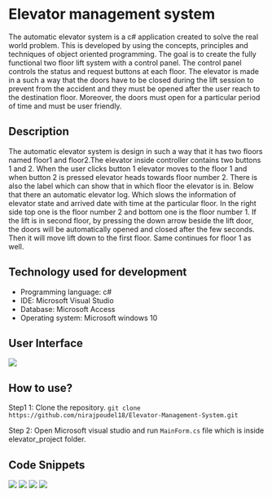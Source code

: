 # Elevator management system

The automatic elevator system is a c# application created to solve the real world problem. This is developed by using the concepts, principles and techniques of object oriented programming. The goal is to create the fully functional two floor lift system with a control panel. The control panel controls the status and request buttons at each floor. The elevator is made in a such a way that the doors have to be closed during the lift session to prevent from the accident and they must be opened after the user reach to the destination floor. Moreover, the doors must open for a particular period of time and must be user friendly.


## Description

The automatic elevator system is design in such a way that it has two floors named floor1 and floor2.The elevator inside controller contains two buttons 1 and 2. When the user clicks button 1 elevator moves to the floor 1 and when button 2 is pressed elevator heads towards floor number 2. There is also the label which can show that in which floor the elevator is in. Below that there an automatic elevator log. Which slows the information of elevator state and arrived date with time at the particular floor. In the right side top one is the floor number 2 and bottom one is the floor number 1. If the lift is in second floor, by pressing the down arrow beside the lift door, the doors will be automatically opened and closed after the few seconds. Then it will move lift down to the first floor. Same continues for floor 1 as well.

## Technology used for development

* Programming language: c#
* IDE: Microsoft Visual Studio
* Database: Microsoft Access
* Operating system: Microsoft windows 10

## User Interface

<img src="https://user-images.githubusercontent.com/59787504/99368049-d3703c00-28e2-11eb-95e8-eaa4f0d1fa0c.png">

## How to use?

Step1 1: Clone the repository.
`git clone https://github.com/nirajpoudel18/Elevator-Management-System.git`

Step 2: Open Microsoft visual studio and run `MainForm.cs` file which is inside elevator_project folder.


## Code Snippets

<img src="https://user-images.githubusercontent.com/59787504/99368123-e71ba280-28e2-11eb-924d-afa37e16659e.png">
<img src="https://user-images.githubusercontent.com/59787504/99368130-e84ccf80-28e2-11eb-9166-8de2de5473e3.png">
<img src="https://user-images.githubusercontent.com/59787504/99368134-e8e56600-28e2-11eb-9550-3a209066373b.png">
<img src="https://user-images.githubusercontent.com/59787504/99368139-ea169300-28e2-11eb-9f14-aac1440a930c.png">
